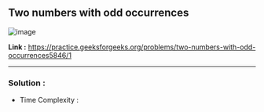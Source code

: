 ## Two numbers with odd occurrences

![image](https://user-images.githubusercontent.com/23376002/200632674-a5ff1c0f-723e-41a0-9753-a7b273dffcc0.png)


**Link :** https://practice.geeksforgeeks.org/problems/two-numbers-with-odd-occurrences5846/1

--------------------------------------------------------------------------------------------------------------------------------------------------------


### Solution :

- Time Complexity :


```java


```


